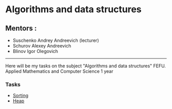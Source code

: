 # Аlgorithms and data structures
## Mentors :
- Suschenko Andrey Andreevich (lecturer)
- Schurov Alexey Andreevich
- Blinov Igor Olegovich

***
Here will be my tasks on the subject "Algorithms and data structures" 
FEFU. Applied Mathematics and Computer Science 1 year

### Tasks
- [Sorting](https://imcs.dvfu.ru/cats/main.pl?f=problems;cid=3190561;sid=YlWAnKjA8aMIqK3YaS61HrdETn4kYP "Сортировки массива")
- [Heap](https://imcs.dvfu.ru/cats/main.pl?f=problems;cid=3224687;sid= "Структура данных - кучи")